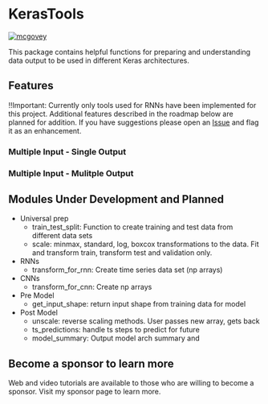 # KerasTools
[![mcgovey](https://circleci.com/gh/mcgovey/KerasTools.svg?style=shield)](https://github.com/mcgovey/kerastools)

This package contains helpful functions for preparing and understanding data output to be used in different Keras architectures.

## Features
!!Important: Currently only tools used for RNNs have been implemented for this project. Additional features described in the roadmap below are planned for addition. 
If you have suggestions please open an [Issue](https://github.com/mcgovey/KerasTools/issues) and flag it as an enhancement.

### Multiple Input - Single Output

### Multiple Input - Mulitple Output

## Modules Under Development and Planned
- Universal prep
	- train_test_split: Function to create training and test data from different data sets
	- scale: minmax, standard, log, boxcox transformations to the data. Fit and transform train, transform test and validation only.
- RNNs
	- transform_for_rnn: Create time series data set (np arrays)
- CNNs
	- transform_for_cnn: Create np arrays
- Pre Model
	- get_input_shape: return input shape from training data for model
- Post Model
	- unscale: reverse scaling methods. User passes new array, gets back
	- ts_predictions: handle ts steps to predict for future
	- model_summary: Output model arch summary and 

## Become a sponsor to learn more
Web and video tutorials are available to those who are willing to become a sponsor. Visit my sponsor page to learn more.
